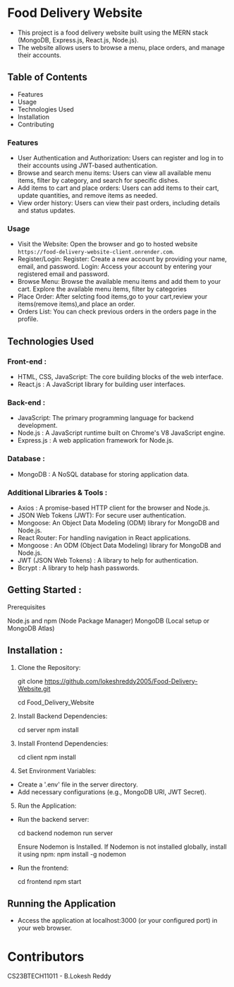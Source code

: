 # Food Delivery Website
- This project is a food delivery website built using the MERN stack (MongoDB, Express.js, React.js, Node.js).
- The website allows users to browse a menu, place orders, and manage their accounts.


## Table of Contents
- Features
- Usage
- Technologies Used
- Installation
- Contributing


### Features
- User Authentication and Authorization:
            Users can register and log in to their accounts using JWT-based authentication.
- Browse and search menu items:
            Users can view all available menu items, filter by category, and search for specific dishes.
- Add items to cart and place orders:
            Users can add items to their cart, update quantities, and remove items as needed.
- View order history:
            Users can view their past orders, including details and status updates.


### Usage
- Visit the Website:
        Open the browser and go to hosted website `https://food-delivery-website-client.onrender.com`.
- Register/Login:
        Register: Create a new account by providing your name, email, and password.
        Login: Access your account by entering your registered email and password.
- Browse Menu:
        Browse the available menu items and add them to your cart.
        Explore the available menu items, filter by categories 
- Place Order:
        After selcting food items,go to your cart,review your items(remove items),and place an order.
- Orders List:
        You can check previous orders in the orders page in the profile.


## Technologies Used
### Front-end :
- HTML, CSS, JavaScript: The core building blocks of the web interface.
- React.js : A JavaScript library for building user interfaces.

### Back-end :
- JavaScript: The primary programming language for backend development.
- Node.js : A JavaScript runtime built on Chrome's V8 JavaScript engine.
- Express.js : A web application framework for Node.js.

### Database :
- MongoDB : A NoSQL database for storing application data.

### Additional Libraries & Tools :
- Axios : A promise-based HTTP client for the browser and Node.js.
- JSON Web Tokens (JWT): For secure user authentication.
- Mongoose: An Object Data Modeling (ODM) library for MongoDB and Node.js.
- React Router: For handling navigation in React applications.
- Mongoose : An ODM (Object Data Modeling) library for MongoDB and Node.js.
- JWT (JSON Web Tokens) : A library to help for authentication.
- Bcrypt : A library to help hash passwords.

## Getting Started :
Prerequisites

Node.js and npm (Node Package Manager)
MongoDB (Local setup or MongoDB Atlas)

## Installation :

1. Clone the Repository:

    git clone https://github.com/lokeshreddy2005/Food-Delivery-Website.git
  
    cd Food_Delivery_Website

2. Install Backend Dependencies:

    cd server
    npm install

3. Install Frontend Dependencies:

    cd client
    npm install

4. Set Environment Variables:

 - Create a '.env' file in the server directory.
 - Add necessary configurations (e.g., MongoDB URI, JWT Secret).

5. Run the Application:

- Run the backend server:

   cd backend 
   nodemon run server

    Ensure Nodemon is Installed.
    If Nodemon is not installed globally, install it using npm:
    npm install -g nodemon

- Run the frontend:
   
  cd frontend npm start

## Running the Application
- Access the application at localhost:3000 (or your configured port) in your web browser.

# Contributors
CS23BTECH11011 - B.Lokesh Reddy
